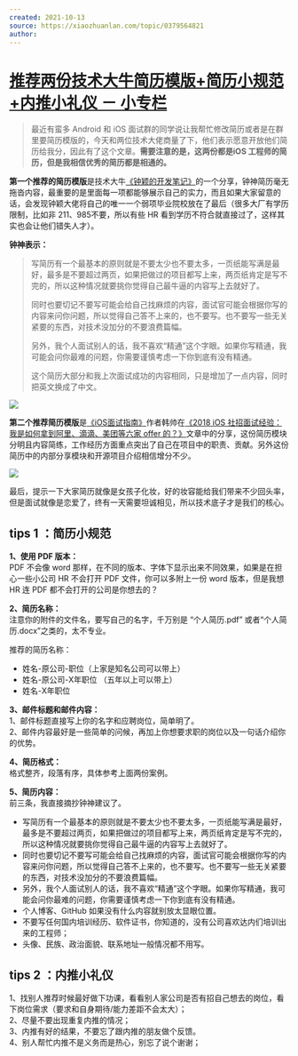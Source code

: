 ```yaml
---
created: 2021-10-13
source: https://xiaozhuanlan.com/topic/0379564821
author: 
---
```


# [推荐两份技术大牛简历模版+简历小规范+内推小礼仪 － 小专栏](https://xiaozhuanlan.com/topic/0379564821)


> 最近有蛮多 Android 和 iOS 面试群的同学说让我帮忙修改简历或者是在群里要简历模版的，今天和两位技术大佬商量了下，他们表示愿意开放他们简历给我分，因此有了这个文章。**需要注意的是，这两份都是iOS 工程师的简历，但是我相信优秀的简历都是相通的。**

**第一个推荐的简历模版**是技术大牛[《钟颖的开发笔记》](https://xiaozhuanlan.com/devnotes?rel=5262714674)的一个分享，钟神简历毫无拖沓内容，最重要的是里面每一项都能够展示自己的实力，而且如果大家留意的话，会发现钟颖大佬将自己的唯一一个弱项毕业院校放在了最后（很多大厂有学历限制，比如非 211、985不要，所以有些 HR 看到学历不符合就直接过了，这样其实也会让他们错失人才）。

**钟神表示：**

> 写简历有一个最基本的原则就是不要太少也不要太多，一页纸能写满是最好，最多是不要超过两页，如果把做过的项目都写上来，两页纸肯定是写不完的，所以这种情况就要挑你觉得自己最牛逼的内容写上去就好了。
> 
> 同时也要切记不要写可能会给自己找麻烦的内容，面试官可能会根据你写的内容来问你问题，所以觉得自己答不上来的，也不要写。也不要写一些无关紧要的东西，对技术没加分的不要浪费篇幅。
> 
> 另外，我个人面试别人的话，我不喜欢“精通”这个字眼。如果你写精通，我可能会问你最难的问题，你需要谨慎考虑一下你到底有没有精通。
> 
> 这个简历大部分和我上次面试成功的内容相同，只是增加了一点内容，同时把英文换成了中文。

![](https://images.xiaozhuanlan.com/photo/2018/9c72d8d0ff7999a7be2980112bb5f1dd.jpg)

**第二个推荐简历模版**是[《iOS面试指南》](https://xiaozhuanlan.com/ios-swift-interview)作者韩帅在[《2018 iOS 社招面试经验：我是如何拿到阿里、滴滴、美团等六家 offer 的？》](https://xiaozhuanlan.com/topic/4985160237)文章中的分享，这份简历模块分明且内容简练，工作经历方面重点突出了自己在项目中的职责、贡献。另外这份简历中的内部分享模块和开源项目介绍相信增分不少。

![](https://images.xiaozhuanlan.com/photo/2018/77b4ba93464e03cedd8b3f0588664c34.png)

最后，提示一下大家简历就像是女孩子化妆，好的妆容能给我们带来不少回头率，但是面试就像是恋爱了，终有一天需要坦诚相见，所以技术底子才是我们的核心。

## tips 1 ：简历小规范

**1、使用 PDF 版本：**  
PDF 不会像 word 那样，在不同的版本、字体下显示出来不同效果，如果是在担心一些小公司 HR 不会打开 PDF 文件，你可以多附上一份 word 版本，但是我想 HR 连 PDF 都不会打开的公司是你想去的？

**2、简历名称：**  
注意你的附件的文件名，要写自己的名字，千万别是 “个人简历.pdf” 或者“个人简历.docx”之类的，太不专业。

推荐的简历名称：

-   姓名-原公司-职位（上家是知名公司可以带上）
-   姓名-原公司-X年职位 （五年以上可以带上）
-   姓名-X年职位

**3、邮件标题和邮件内容：**  
1、邮件标题直接写上你的名字和应聘岗位，简单明了。  
2、邮件内容最好是一些简单的问候，再加上你想要求职的岗位以及一句话介绍你的优势。

**4、简历格式：**  
格式整齐，段落有序，具体参考上面两份案例。

**5、简历内容：**  
前三条，我直接摘抄钟神建议了。

-   写简历有一个最基本的原则就是不要太少也不要太多，一页纸能写满是最好，最多是不要超过两页，如果把做过的项目都写上来，两页纸肯定是写不完的，所以这种情况就要挑你觉得自己最牛逼的内容写上去就好了。
-   同时也要切记不要写可能会给自己找麻烦的内容，面试官可能会根据你写的内容来问你问题，所以觉得自己答不上来的，也不要写。也不要写一些无关紧要的东西，对技术没加分的不要浪费篇幅。
-   另外，我个人面试别人的话，我不喜欢“精通”这个字眼。如果你写精通，我可能会问你最难的问题，你需要谨慎考虑一下你到底有没有精通。
-   个人博客、GitHub 如果没有什么内容就别放太显眼位置。
-   不要写任何国内培训经历、软件证书，你知道的，没有公司喜欢达内们培训出来的工程师；
-   头像、民族、政治面貌、联系地址一般情况都不用写。

## tips 2 ：内推小礼仪

1、找别人推荐时候最好做下功课，看看别人家公司是否有招自己想去的岗位，看下岗位需求（要求和自身期待/能力差距不会太大）；  
2、尽量不要出现重复内推的情况；  
3、内推有好的结果，不要忘了跟内推的朋友做个反馈。  
4、别人帮忙内推不是义务而是热心，别忘了说个谢谢；

